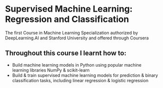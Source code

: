 
# Supervised Machine Learning: Regression and Classification

The first Course in Machine Learning Specialization authorized by DeepLearning.AI and Stanford University and
offered through Coursera
## Throughout this course I learnt how to:

- Build machine learning models in Python using popular machine learning libraries NumPy & scikit-learn
- Build & train supervised machine learning models for prediction & binary classification tasks, including linear regression & logistic regression
